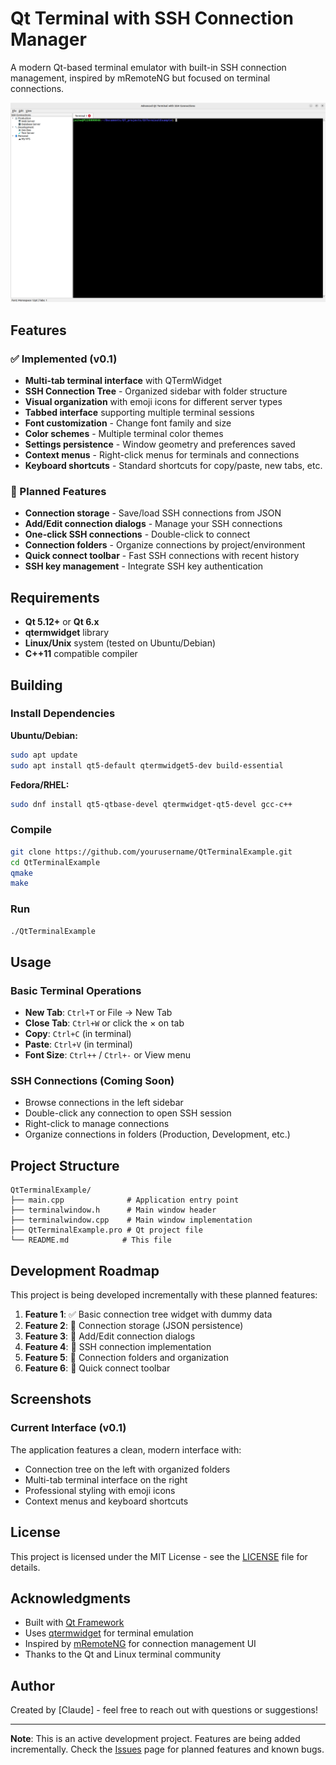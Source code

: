 # Qt Terminal with SSH Connection Manager

A modern Qt-based terminal emulator with built-in SSH connection management, inspired by mRemoteNG but focused on terminal connections.

![Screenshot](screenshot.png)

## Features

### ✅ Implemented (v0.1)
- **Multi-tab terminal interface** with QTermWidget
- **SSH Connection Tree** - Organized sidebar with folder structure
- **Visual organization** with emoji icons for different server types
- **Tabbed interface** supporting multiple terminal sessions
- **Font customization** - Change font family and size
- **Color schemes** - Multiple terminal color themes
- **Settings persistence** - Window geometry and preferences saved
- **Context menus** - Right-click menus for terminals and connections
- **Keyboard shortcuts** - Standard shortcuts for copy/paste, new tabs, etc.

### 🚧 Planned Features
- **Connection storage** - Save/load SSH connections from JSON
- **Add/Edit connection dialogs** - Manage your SSH connections
- **One-click SSH connections** - Double-click to connect
- **Connection folders** - Organize connections by project/environment
- **Quick connect toolbar** - Fast SSH connections with recent history
- **SSH key management** - Integrate SSH key authentication

## Requirements

- **Qt 5.12+** or **Qt 6.x**
- **qtermwidget** library
- **Linux/Unix** system (tested on Ubuntu/Debian)
- **C++11** compatible compiler

## Building

### Install Dependencies

**Ubuntu/Debian:**
```bash
sudo apt update
sudo apt install qt5-default qtermwidget5-dev build-essential
```

**Fedora/RHEL:**
```bash
sudo dnf install qt5-qtbase-devel qtermwidget-qt5-devel gcc-c++
```

### Compile
```bash
git clone https://github.com/yourusername/QtTerminalExample.git
cd QtTerminalExample
qmake
make
```

### Run
```bash
./QtTerminalExample
```

## Usage

### Basic Terminal Operations
- **New Tab**: `Ctrl+T` or File → New Tab
- **Close Tab**: `Ctrl+W` or click the × on tab
- **Copy**: `Ctrl+C` (in terminal)
- **Paste**: `Ctrl+V` (in terminal)
- **Font Size**: `Ctrl++` / `Ctrl+-` or View menu

### SSH Connections (Coming Soon)
- Browse connections in the left sidebar
- Double-click any connection to open SSH session
- Right-click to manage connections
- Organize connections in folders (Production, Development, etc.)

## Project Structure

```
QtTerminalExample/
├── main.cpp              # Application entry point
├── terminalwindow.h      # Main window header
├── terminalwindow.cpp    # Main window implementation
├── QtTerminalExample.pro # Qt project file
└── README.md            # This file
```

## Development Roadmap

This project is being developed incrementally with these planned features:

1. **Feature 1**: ✅ Basic connection tree widget with dummy data
2. **Feature 2**: 🚧 Connection storage (JSON persistence)
3. **Feature 3**: 🚧 Add/Edit connection dialogs
4. **Feature 4**: 🚧 SSH connection implementation
5. **Feature 5**: 🚧 Connection folders and organization
6. **Feature 6**: 🚧 Quick connect toolbar

## Screenshots

### Current Interface (v0.1)
The application features a clean, modern interface with:
- Connection tree on the left with organized folders
- Multi-tab terminal interface on the right
- Professional styling with emoji icons
- Context menus and keyboard shortcuts

## License

This project is licensed under the MIT License - see the [LICENSE](LICENSE) file for details.

## Acknowledgments

- Built with [Qt Framework](https://www.qt.io/)
- Uses [qtermwidget](https://github.com/lxqt/qtermwidget) for terminal emulation
- Inspired by [mRemoteNG](https://mremoteng.org/) for connection management UI
- Thanks to the Qt and Linux terminal community

## Author

Created by [Claude] - feel free to reach out with questions or suggestions!

---

**Note**: This is an active development project. Features are being added incrementally. Check the [Issues](../../issues) page for planned features and known bugs.